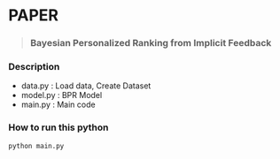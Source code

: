 # PAPER
> ### Bayesian Personalized Ranking from Implicit Feedback

### Description
* data.py  : Load data, Create Dataset
* model.py : BPR Model
* main.py : Main code

### How to run this python 
```
python main.py
```
